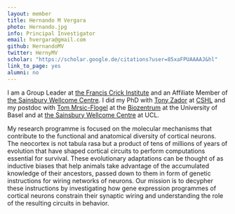 ```yaml
---
layout: member
title: Hernando M Vergara
photo: Hernando.jpg
info: Principal Investigator
email: hvergara@gmail.com
github: HernandoMV
twitter: HernyMV
scholar: "https://scholar.google.de/citations?user=85xaFPUAAAAJ&hl"
link_to_page: yes
alumni: no
---
```

I am a Group Leader at [the Francis Crick Institute](https://www.crick.ac.uk/)
and an Affiliate Member of [the Sainsbury Wellcome
Centre](https://www.sainsburywellcome.org/web/). I did my PhD with [Tony
Zador](http://zadorlab.labsites.cshl.edu/) at [CSHL](https://www.cshl.edu/) and
my postdoc with [Tom
Mrsic-Flogel](https://www.sainsburywellcome.org/web/groups/mrsic-flogel-lab) at
the [Biozentrum](https://www.biozentrum.unibas.ch/) at the University of Basel
and at [the Sainsbury Wellcome Centre](https://www.sainsburywellcome.org/web/)
at UCL.

My research programme is focused on the molecular mechanisms that contribute to
the functional and anatomical diversity of cortical neurons. The neocortex is
not tabula rasa but a product of tens of millions of years of evolution that have
shaped cortical circuits to perform computations essential for survival. These
evolutionary adaptations can be thought of as inductive biases that help animals
take advantage of the accumulated knowledge of their ancestors, passed down to
them in form of genetic instructions for wiring networks of neurons. Our mission
is to decypher these instructions by investigating how gene expression
programmes of cortical neurons constrain their synaptic wiring and understanding
the role of the resulting circuits in behavior.   
